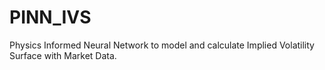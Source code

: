 # PINN_IVS
Physics Informed Neural Network to model and calculate Implied Volatility Surface with Market Data.
